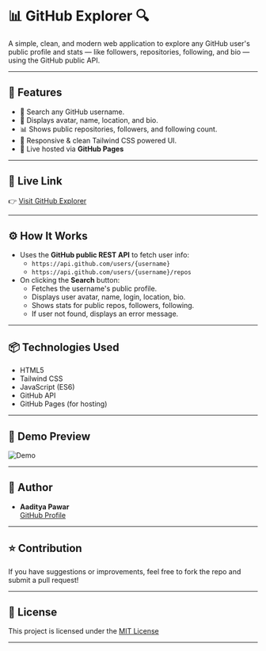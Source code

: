 # 📊 GitHub Explorer 🔍

A simple, clean, and modern web application to explore any GitHub user's public profile and stats — like followers, repositories, following, and bio — using the GitHub public API.


---

## 📌 Features

- 🔎 Search any GitHub username.
- 📸 Displays avatar, name, location, and bio.
- 📊 Shows public repositories, followers, and following count.
- 📱 Responsive & clean Tailwind CSS powered UI.
- 🚀 Live hosted via **GitHub Pages**

---



## 🚀 Live Link  
👉 [Visit GitHub Explorer](https://aadipawar07.github.io/github_Explorer/)

---

## ⚙️ How It Works  

- Uses the **GitHub public REST API** to fetch user info:
  - `https://api.github.com/users/{username}`
  - `https://api.github.com/users/{username}/repos`
- On clicking the **Search** button:
  - Fetches the username's public profile.
  - Displays user avatar, name, login, location, bio.
  - Shows stats for public repos, followers, following.
  - If user not found, displays an error message.

---

## 📦 Technologies Used

- HTML5
- Tailwind CSS
- JavaScript (ES6)
- GitHub API
- GitHub Pages (for hosting)

---

## 📸 Demo Preview  

![Demo](https://repository-screenshot-placeholder.com/your-screenshot.png) <!-- optional: upload your live demo screenshot and link here -->

---

## 📝 Author

- **Aaditya Pawar**  
  [GitHub Profile](https://github.com/Aadipawar07)

---

## ⭐ Contribution  

If you have suggestions or improvements, feel free to fork the repo and submit a pull request!

---

## 📜 License  

This project is licensed under the [MIT License](LICENSE)

---

